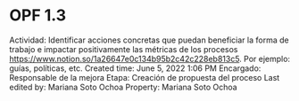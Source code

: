 # OPF 1.3

Actividad: Identificar acciones concretas que puedan beneficiar la forma de trabajo e impactar positivamente las métricas de los procesos https://www.notion.so/1a26647e0c134b95b2c42c228eb813c5. Por ejemplo: guías, políticas, etc.
Created time: June 5, 2022 1:06 PM
Encargado: Responsable de la mejora
Etapa: Creación de propuesta del proceso
Last edited by: Mariana Soto Ochoa
Property: Mariana Soto Ochoa